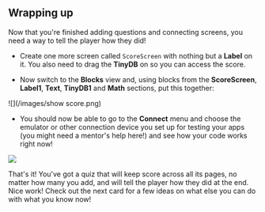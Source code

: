 ## Wrapping up

Now that you're finished adding questions and connecting screens, you need a way to tell the player how they did!

+ Create one more screen called `ScoreScreen` with nothing but a **Label** on it. You also need to drag the **TinyDB** on so you can access the score.

+ Now switch to the **Blocks** view and, using blocks from the **ScoreScreen**, **Label1**, **Text**, **TinyDB1** and **Math** sections, put this together:

![](/images/show score.png)

+ You should now be able to go to the **Connect** menu and choose the emulator or other connection device you set up for testing your apps (you might need a mentor's help here!) and see how your code works right now!

![](/images/connect.png)   

That's it! You've got a quiz that will keep score across all its pages, no matter how many you add, and will tell the player how they did at the end. Nice work! Check out the next card for a few ideas on what else you can do with what you know now!
